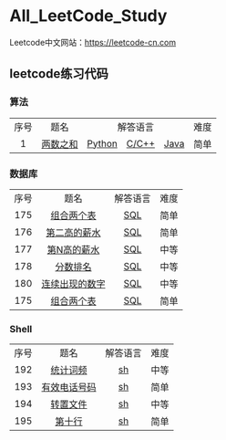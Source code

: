<h1>All_LeetCode_Study</h1>

<p>Leetcode中文网站：<a href="https://leetcode-cn.com">https://leetcode-cn.com</a></p>

<h2>leetcode练习代码</h2>

<h3>算法</h3>

<table>
<tr>
<td align="center">序号</td>
<td align="center">题名</td>
<td align="center" colspan="3">解答语言</td>
<td align="center">难度</td>
</tr>
<tr>
<td align="center">1</td>
<td align="center"><a href="https://leetcode-cn.com/problems/two-sum/description/">两数之和</a></td>
<td align="center"><a href="./算法_Python/两数之和.py">Python</a></td></td>
<td align="center"><a href="./算法_C/两数之和.c">C/C++</a></td></td>
<td align="center"><a href="./算法_Java/两数之和.java">Java</a></td></td>
<td>简单</td>
</tr>
</table>

<h3>数据库</h3>
<table>
<tr>
<td align="center">序号</td>
<td align="center">题名</td>
<td align="center">解答语言</td>
<td align="center">难度</td>
</tr>

<tr>
<td align="center">175</td>
<td align="center"><a href="https://leetcode-cn.com/problems/combine-two-tables">组合两个表</a></td>
<td align="center"><a href="./数据库/组合两个表.sql">SQL</a></td>
<td align="center">简单</td>
</tr>

<tr>
<td align="center">176</td>
<td align="center"><a href="https://leetcode-cn.com/problems/second-highest-salary">第二高的薪水</a></td>
<td align="center"><a href="./数据库/	
第二高的薪水.sql">SQL</a></td>
<td align="center">简单</td>
</tr>

<tr>
<td align="center">177</td>
<td align="center"><a href="https://leetcode-cn.com/problems/nth-highest-salary">第N高的薪水</a></td>
<td align="center"><a href="./数据库/	
第N高的薪水.sql">SQL</a></td>
<td align="center">中等</td>
</tr>

<tr>
<td align="center">178</td>
<td align="center"><a href="https://leetcode-cn.com/problems/rank-scores">分数排名</a></td>
<td align="center"><a href="./数据库/分数排名.sql">SQL</a></td>
<td align="center">中等</td>
</tr>

<tr>
<td align="center">180</td>
<td align="center"><a href="https://leetcode-cn.com/problems/consecutive-numbers">连续出现的数字 </a></td>
<td align="center"><a href="./数据库/连续出现的数字 .sql">SQL</a></td>
<td align="center">中等</td>
</tr>

<tr>
<td align="center">175</td>
<td align="center"><a href="https://leetcode-cn.com/problems/combine-two-tables">组合两个表</a></td>
<td align="center"><a href="./数据库/组合两个表.sql">SQL</a></td>
<td align="center">简单</td>
</tr>

</table>


<h3>Shell</h3>
<table>
<tr>
<td align="center">序号</td>
<td align="center">题名</td>
<td align="center">解答语言</td>
<td align="center">难度</td>
</tr>

<tr>
<td align="center">192</td>
<td align="center"><a href="https://leetcode-cn.com/problems/word-frequency">统计词频</a></td>
<td align="center"><a href="./shell/统计词频.sh">sh</a></td>
<td align="center">中等</td>
</tr>

<tr>
<td align="center">193</td>
<td align="center"><a href="https://leetcode-cn.com/problems/valid-phone-numbers">有效电话号码</a></td>
<td align="center"><a href="./shell/有效电话号码.sh">sh</a></td>
<td align="center">简单</td>
</tr>

<tr>
<td align="center">194</td>
<td align="center"><a href="https://leetcode-cn.com/problems/transpose-file">	
转置文件</a></td>
<td align="center"><a href="./shell/	
转置文件.sh">sh</a></td>
<td align="center">中等</td>
</tr>

<tr>
<td align="center">195</td>
<td align="center"><a href="https://leetcode-cn.com/problems/tenth-line">第十行 </a></td>
<td align="center"><a href="./shell/第十行.sh">sh</a></td>
<td align="center">简单</td>
</tr>

</table>